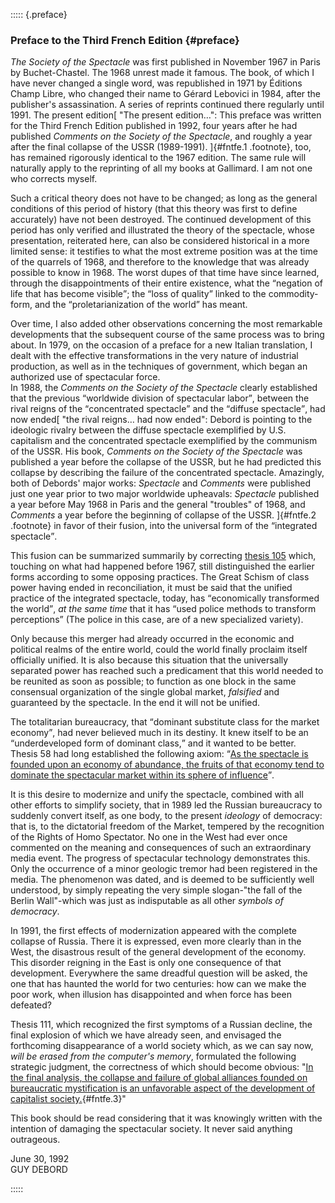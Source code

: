 ::::: {.preface}

### Preface to the Third French Edition {#preface}

_The Society of the Spectacle_ was first published in November 1967 in Paris by
Buchet-Chastel. The 1968 unrest made it famous. The book, of which I have never
changed a single word, was republished in 1971 by Éditions Champ Libre, who 
changed their name to Gérard Lebovici in 1984, after the publisher's
assassination. A series of reprints continued there regularly until 1991. The 
present edition[
  "The present edition…": This preface was written for the Third French Edition
  published in 1992, four years after he had published _Comments on the Society
  of the Spectacle_, and roughly a year after the final collapse of the USSR
  (1989-1991).
]{#fntfe.1 .footnote},
too, has remained rigorously identical to the 1967 edition.  The same rule will
naturally apply to the reprinting of all my books at Gallimard. I am not one who
corrects myself.

Such a critical theory does not have to be changed; as long as the general
conditions of this period of history (that this theory was first to define 
accurately) have not been destroyed. The continued development of this period 
has only verified and illustrated the theory of the spectacle, whose 
presentation, reiterated here, can also be considered historical in a more 
limited sense: it testifies to what the most extreme position was at the time of
the quarrels of 1968, and therefore to the knowledge that was already possible 
to know in 1968. The worst dupes of that time have since learned, through the 
disappointments of their entire existence, what the <q>negation of life that 
has become visible</q>; the <q>loss of quality</q> linked to the 
commodity-form, and the <q>proletarianization of the world</q> has meant.

Over time, I also added other observations concerning the most remarkable 
developments that the subsequent course of the same process was to bring about.
In 1979, on the occasion of a preface for a new Italian translation, I dealt
with the effective transformations in the very nature of industrial production,
as well as in the techniques of government, which began an authorized use of 
spectacular force.\
In 1988, the _Comments on the Society of the Spectacle_
clearly established that the previous <q>worldwide division of spectacular 
labor</q>, between the rival reigns of the <q>concentrated spectacle</q> and the
<q>diffuse spectacle</q>, had now ended[
  "the rival reigns… had now ended": Debord is pointing to the ideologic rivalry
  between the diffuse spectacle exemplified by U.S. capitalism and the
  concentrated spectacle exemplified by the communism of the USSR. His book,
  _Comments on the Society of the Spectacle_ was published a year before the
  collapse of the USSR, but he had predicted this collapse by describing the
  failure of the concentrated spectacle. Amazingly, both of 
  Debords' major works: _Spectacle_ and _Comments_ were published just one year
  prior to two major worldwide upheavals: _Spectacle_ published a year before
  May 1968 in Paris and the general "troubles" of 1968, and _Comments_ a year
  before the beginning of collapse of the USSR.
]{#fntfe.2 .footnote}
in favor of their fusion, into the universal form of the <q>integrated
spectacle</q>.

This fusion can be summarized summarily by correcting [thesis 105](#ref105.0)
which, touching on what had happened before 1967, still distinguished the 
earlier forms according to some opposing practices. The Great Schism of class
power having ended in reconciliation, it must be said that the unified practice
of the integrated spectacle, today, has <q>economically transformed the 
world</q>, _at the same time_ that it has <q>used police methods to transform
perceptions</q> (The police in this case, are of a new specialized variety).

Only because this merger had already occurred in the economic and political
realms of the entire world, could the world finally proclaim itself officially
unified. It is also because this situation that the universally separated power
has reached such a predicament that this world needed to be reunited as soon as
possible; to function as one block in the same consensual organization of the
single global market, _falsified_ and guaranteed by the spectacle. In the end it
will not be unified.

The totalitarian bureaucracy, that <q>dominant substitute class for the market
economy</q>, had never believed much in its destiny. It knew itself to be an
<q>underdeveloped form of dominant class,</q> and it wanted to be better.
Thesis 58 had long established the following axiom: <q>[As the spectacle is
founded upon an economy of abundance, the fruits of that economy tend to
dominate the spectacular market within its sphere of influence](#fruits)</q>.

It is this desire to modernize and unify the spectacle, combined with all other
efforts to simplify society, that in 1989 led the Russian bureaucracy to
suddenly convert itself, as one body, to the present _ideology_ of democracy:
that is, to the dictatorial freedom of the Market, tempered by the recognition
of the Rights of Homo Spectator. No one in the West had ever once commented on
the meaning and consequences of such an extraordinary media event. The progress
of spectacular technology demonstrates this. Only the occurrence of a minor
geologic tremor had been registered in the media. The phenomenon was dated, and
is deemed to be sufficiently well understood, by simply repeating the very
simple slogan-"the fall of the Berlin Wall"-which was just as indisputable as
all other _symbols of democracy_.

In 1991, the first effects of modernization appeared with the complete collapse
of Russia. There it is expressed, even more clearly than in the West, the
disastrous result of the general development of the economy. This disorder
reigning in the East is only one consequence of that development. Everywhere
the same dreadful question will be asked, the one that has haunted the world for
two centuries: how can we make the poor work, when illusion has disappointed and
when force has been defeated?

Thesis 111, which recognized the first symptoms of a Russian decline, the final
explosion of which we have already seen, and envisaged the forthcoming
disappearance of a world society which, as we can say now, _will be erased from
the computer's memory_, formulated the following strategic judgment, the
correctness of which should become obvious: "[In the final analysis, the collapse
and failure of global alliances founded on bureaucratic mystification is an
unfavorable aspect of the development of capitalist
society.](#ref111.1){#fntfe.3}"

This book should be read considering that it was knowingly written with the
intention of damaging the spectacular society. It never said anything
outrageous.

June 30, 1992\
GUY DEBORD

:::::
